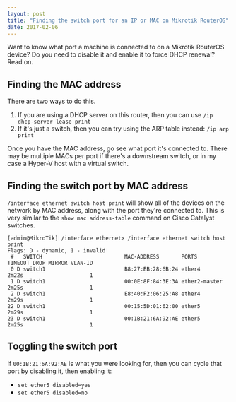 ```yaml
---
layout: post
title: "Finding the switch port for an IP or MAC on Mikrotik RouterOS"
date: 2017-02-06
---
```


Want to know what port a machine is connected to on a Mikrotik RouterOS device? Do you need to disable it and enable it to force DHCP renewal? Read on.

## Finding the MAC address

There are two ways to do this. 

1. If you are using a DHCP server on this router, then you can use `/ip dhcp-server lease print`
2. If it's just a switch, then you can try using the ARP table instead: `/ip arp print`

Once you have the MAC address, go see what port it's connected to. There may be multiple MACs per port if there's a downstream switch, or in my case a Hyper-V host with a virtual switch.

## Finding the switch port by MAC address

`/interface ethernet switch host print` will show all of the devices on the network by MAC address, along with the port they're connected to. This is very similar to the `show mac address-table` command on Cisco Catalyst switches.

```
[admin@MikroTik] /interface ethernet> /interface ethernet switch host print
Flags: D - dynamic, I - invalid
 #   SWITCH                          MAC-ADDRESS       PORTS                         TIMEOUT DROP MIRROR VLAN-ID
 0 D switch1                         B8:27:EB:28:6B:24 ether4                        2m22s                     1
 1 D switch1                         00:0E:8F:84:3E:3A ether2-master                 2m25s                     1
 2 D switch1                         E8:40:F2:06:25:A8 ether4                        2m29s                     1
22 D switch1                         00:15:5D:01:62:00 ether5                        2m29s                     1
23 D switch1                         00:1B:21:6A:92:AE ether5                        2m25s                     1

```


## Toggling the switch port

If `00:1B:21:6A:92:AE` is what you were looking for, then you can cycle that port by disabling it, then enabling it:

 - `set ether5 disabled=yes`
 - `set ether5 disabled=no`
